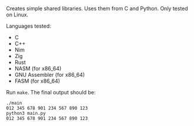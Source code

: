 Creates simple shared libraries. Uses them from C and Python. Only tested on Linux.

Languages tested:
- C
- C++
- Nim
- Zig
- Rust
- NASM (for x86_64)
- GNU Assembler (for x86_64)
- FASM (for x86_64)

Run `make`. The final output should be:

```
./main
012 345 678 901 234 567 890 123
python3 main.py
012 345 678 901 234 567 890 123
```
